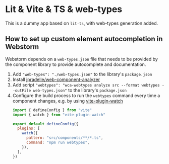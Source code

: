 # Lit & Vite & TS & web-types

This is a dummy app based on `lit-ts`, with web-types generation added.

## How to set up custom element autocompletion in Webstorm

Webstorm depends on a `web-types.json` file that needs to be provided by the component library to provide autocomplete and documentation.

1. Add `"web-types": "./web-types.json"` to the library's `package.json`
2. Install [jpradelle/web-component-analyzer](https://github.com/jpradelle/web-component-analyzer/)
3. Add script `"webtypes": "wca-webtypes analyze src --format webtypes --outFile web-types.json"` to the library's `package.json`
4. Configure the build process to run the `webtypes` command every time a component changes, e.g. by using [vite-plugin-watch](https://www.npmjs.com/package/vite-plugin-watch)
    ```js
    import { defineConfig } from "vite"
    import { watch } from "vite-plugin-watch"
    
    export default defineConfig({
      plugins: [
        watch({
          pattern: "src/components/**/*.ts",
          command: "npm run webtypes",
        }),
      ],
    })
    ```
